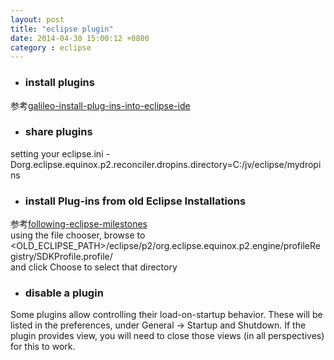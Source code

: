 ```yaml
---
layout: post
title: "eclipse plugin"
date: 2014-04-30 15:00:12 +0800
category : eclipse
---
```

[galileo-install-plug-ins-into-eclipse-ide]:http://ekkescorner.wordpress.com/2009/06/27/galileo-install-plug-ins-into-eclipse-ide/
[following-eclipse-milestones]:http://www.peterfriese.de/following-eclipse-milestones/
+	### install plugins	
参考[galileo-install-plug-ins-into-eclipse-ide][]
+	### share plugins	
setting your eclipse.ini -Dorg.eclipse.equinox.p2.reconciler.dropins.directory=C:/jv/eclipse/mydropins
+	### install Plug-ins from old Eclipse Installations	
参考[following-eclipse-milestones][]	
using the file chooser, browse to <OLD_ECLIPSE_PATH>/eclipse/p2/org.eclipse.equinox.p2.engine/profileRegistry/SDKProfile.profile/ 	
and click Choose to select that directory
+	### disable a plugin	
Some plugins allow controlling their load-on-startup behavior. These will be listed in the preferences, under General → Startup and Shutdown. If the plugin provides view, you will need to close those views (in all perspectives) for this to work.
<!-- more -->



